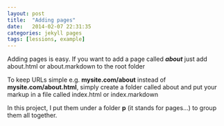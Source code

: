 ```yaml
---
layout: post
title:  "Adding pages"
date:   2014-02-07 22:31:35
categories: jekyll pages
tags: [lessions, example]
---
```


Adding pages is easy. If you want to add a page called ***about*** just add about.html or about.markdown to the root folder

To keep URLs simple e.g. **mysite.com/about** instead of **mysite.com/about.html**, simply create a folder called about and put your markup in a file called index.html or index.markdown

In this project, I put them under a folder **p** (it stands for pages...) to group them all together.


